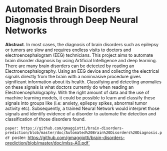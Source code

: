 # Automated Brain Disorders Diagnosis through Deep Neural Networks

**Abstract**.  In most cases, the diagnosis of brain disorders such as epilepsy or tumors are slow and requires endless visits to doctors and electroencephalogram (EEG) technicians. This project aims to automate brain disorder diagnosis by using Artificial Intelligence and deep learning. There are many brain disorders  can be detected by reading an Electroencephalography. Using an EEG device and collecting the electrical signals directly from the brain with a noninvasive procedure gives significant information about its health. Classifying and detecting anomalies on these signals is what doctors currently do when reading an Electroencephalography. With the right amount of data and the use of machine learning models, it could be possible to learn and classify these signals into groups like (i.e: anxiety, epilepsy spikes, abnormal tumor activity etc). Subsequently, a trained Neural Network would interpret those signals and identify evidence of a disorder to automate the detection and classification of those disorders found. 

`paper: https://github.com/gmaggiotti/brain-disorders-prediction/blob/master/doc/Automated%20Brain%20Disorders%20Diagnosis.pdf
`poster: https://github.com/gmaggiotti/brain-disorders-prediction/blob/master/doc/mlss-A0.pdf`

